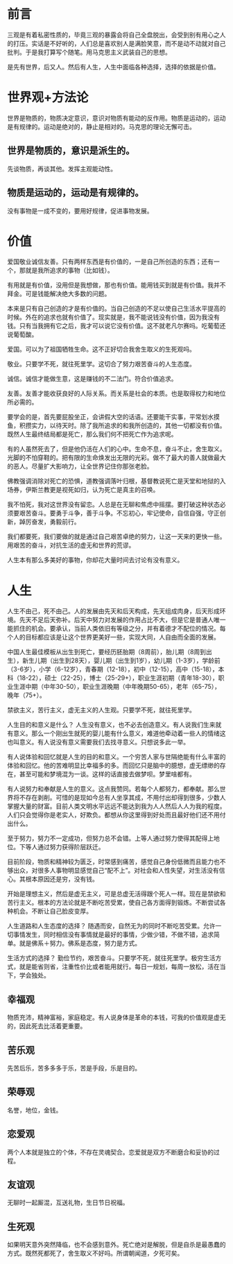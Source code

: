 # 前言

三观是有着私密性质的，毕竟三观的暴露会将自己全盘脱出，会受到别有用心之人的打压。实话是不好听的，人们总是喜欢别人是满脸笑意，而不是动不动就对自己批判。于是我打算写个随笔。用马克思主义武装自己的思想。

是先有世界，后又人。然后有人生，人生中面临各种选择，选择的依据是价值。

# 世界观+方法论

世界是物质的，物质决定意识，意识对物质有能动的反作用。物质是运动的，运动是有规律的。运动是绝对的，静止是相对的。马克思的理论无懈可击。

## 世界是物质的，意识是派生的。

先谈物质，再谈其他。发挥主观能动性。

## 物质是运动的，运动是有规律的。

没有事物是一成不变的，要用好规律，促进事物发展。

# 价值

爱国敬业诚信友善。只有两样东西是有价值的，一是自己所创造的东西；还有一个，那就是我所追求的事物（比如钱）。

有用就是有价值，没用但是我想做，那也有价值。能用钱买到就是有价值。我并不拜金。可是钱能解决绝大多数的问题。

本来是只有自己创造的才是有价值的。当自己创造的不足以使自己生活水平提高的时候。外在的追求也就有价值了。现实就是，我不能说钱没有价值，因为我没有钱。只有当我拥有它之后，我才可以说它没有价值。这不就老凡尔赛吗。吃葡萄还说葡萄酸。

爱国。可以为了祖国牺牲生命。这不正好切合我舍生取义的生死观吗。

敬业。只要学不死，就往死里学。这切合了努力艰苦奋斗的人生态度。

诚信。诚信才能做生意，这是赚钱的不二法门。符合价值追求。

友善。友善才能收获良好的人际关系。而关系是社会的本质。也是取得权力和地位所必需的。

要学会的是，首先要屁股坐正，会讲假大空的话语。还要能干实事，平常划水摸鱼，积攒实力，以待天时。除了我所追求的和我所创造的，其他一切都没有价值。既然人生最终结局都是死亡，那么我们何不把死亡作为追求呢。

有的人虽然死去了，但是他仍活在人们的心中。生命不息，奋斗不止，舍生取义。光脚的不怕穿鞋的。把有限的生命焕发出无限的光彩。做不了最大的善人就做最大的恶人。尽量扩大影响力，让全世界记住你那张老脸。

佛教强调消除对死亡的恐惧，道教强调落叶归根，基督教说死亡是天堂和地狱的入场券，伊斯兰教更是视死如归，认为死亡是真主的召唤。

我不怕死，我对这世界没有留恋。人总是在无聊和焦虑中摇摆。要打破这种状态必须要艰苦奋斗。要勇于斗争，善于斗争。不忘初心，牢记使命，自信自强，守正创新，踔厉奋发，勇毅前行。

我们都要死，我们要做的就是通过自己艰苦卓绝的努力，让这一天来的更快一些。用艰苦的奋斗，对抗生活的虚无和世界的荒谬。

人生本有那么多美好的事物，你却花大量时间去讨论有没有意义。

# 人生

人生不由己，死不由己。人的发展由先天和后天构成，先天组成肉身，后天形成环境。先天不足后天弥补。后天中努力对发展的作用占比不大，但是它是普通人唯一能抓住的机会。要承认，当前人类依旧有等级之分，并有着德才不配位的情况。每个人的目标都应该是让这个世界更美好一些，实现大同，人自由而全面的发展。

中国人生最佳模板从出生到死亡，要经历胚胎期（8周前），胎儿期（8周到出生），新生儿期（出生到28天），婴儿期（出生到1岁），幼儿期（1-3岁），学龄前（3-6岁），小学（6-12岁），青春期（12-18），初中（12-15），高中（15-18），本科（18-22），硕士（22-25），博士（25-29+），职业生涯初期（青年18-30），职业生涯中期（中年30-50），职业生涯晚期（中年晚期50-65），老年（65-75），晚年（75+）。

禁欲主义，苦行主义，虚无主义的人生观。只要学不死，就往死里学。

人生目的和意义是什么？
人生没有意义，也不必去创造意义。有人说我们生来就有意义。那么一个刚出生就死的婴儿能有什么意义，难道他牵动着一些人的情绪这也叫意义。有人说没有意义需要我们去找寻意义。只想说多此一举。

有人说体验和回忆就是人生的目的和意义。一个穷苦人家与世隔绝能有什么丰富的体验和回忆。他的苦难明显比幸福多的多。而回忆只是脑中的臆想，虚无缥缈的存在，甚至可能和梦境混为一谈。这样的话直接去做梦呗。梦里啥都有。

有人说努力和奉献是人生的意义。这点我赞同。若每个人都努力，都奉献。那么世界将不存在剥削。可惜的是现如今总有人坐享其成，不用付出却得到很多，少数人掌握大量的财富。目前人类文明水平远远不能达到我为人人然后人人为我的程度。人们只会觉得你是老实人，好欺负。都想从你这里得到好处而且最好他们还不用付出什么。

至于努力，努力不一定成功，但努力总不会错。上等人通过努力使得其配得上地位。下等人通过努力获得阶层跃迁。

目前阶段，物质和精神较为匮乏，时常感到痛苦，感觉自己身份低微而且能力也不够出众，对很多人事物明显感觉自己“配不上”。对社会和人性失望，对生活没有信心。其根本原因还是穷，没有钱。

开始是理想主义，然后是虚无主义，可是总虚无活得跟个死人一样。现在是禁欲和苦行主义。根本的方法论就是不断吃苦受累，使自己各方面得到锻炼。不断尝试各种机会。不断让自己脸皮变厚。

人生道路和人生态度的选择？
随遇而安，自然无为的同时不断吃苦受累。允许一切事情发生，同时相信没有事情就是最好的事情，少做少错，不做不错，追求简单。就是佛系＋努力。佛系是态度，努力是方式。

生活方式的选择？
勤俭节约，艰苦奋斗。只要学不死，就往死里学。极穷生活方式，就是能省则省，注重性价比或者能用就行。每日一规划，每周一放松，活在当下，学会独处。

## 幸福观
物质充沛，精神富裕，家庭稳定。有人说身体是革命的本钱，可我的价值观是虚无的，因此死去比活着更重要。


## 苦乐观
先苦后乐，苦多多多于乐，苦是手段，乐是目的。

## 荣辱观
名誉，地位，金钱。

## 恋爱观
两个人本就是独立的个体，不存在灵魂契合。恋爱就是双方不断磨合和妥协的过程。

## 友谊观
无聊时一起厮混，互送礼物，生日节日祝福。

## 生死观
如果明天意外突然降临，也不会感到意外。死亡绝对是解脱，但是自杀是最愚蠢的方式。既然死都死了，舍生取义不好吗。所谓朝闻道，夕死可矣。